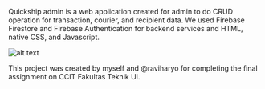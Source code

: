 Quickship admin is a web application created for admin to do CRUD operation for transaction, courier, and recipient data.
We used Firebase Firestore and Firebase Authentication for backend services and  HTML, native CSS, and Javascript.

![alt text](https://ik.imagekit.io/lza/QSlogo_vdal-qR_UJ.png?updatedAt=1627830364410)

This project was created by myself and @raviharyo for completing the final assignment on CCIT Fakultas Teknik UI.